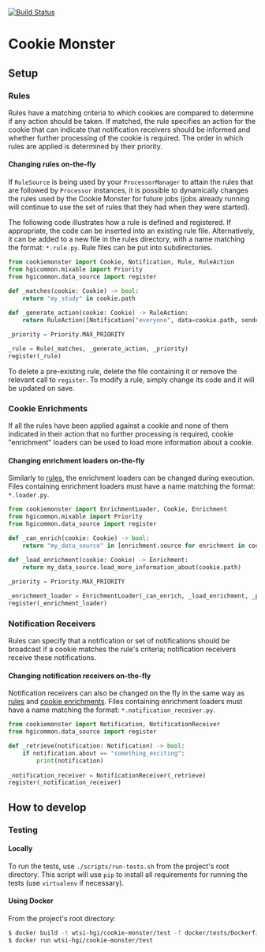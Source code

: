 [![Build Status](https://travis-ci.org/wtsi-hgi/cookie-monster.svg)](https://travis-ci.org/wtsi-hgi/cookie-monster)

# Cookie Monster

## Setup
### Rules
Rules have a matching criteria to which cookies are compared to determine if any action should be taken. If matched, 
the rule specifies an action for the cookie that can indicate that notification receivers should be informed and whether
further processing of the cookie is required. The order in which rules are applied is determined by their priority.

#### Changing rules on-the-fly
If ``RuleSource`` is being used by your ``ProcessorManager`` to attain the rules that are followed by ``Processor``
instances, it is possible to dynamically changes the rules used by the Cookie Monster for future jobs (jobs already 
running will continue to use the set of rules that they had when they were started).

The following code illustrates how a rule is defined and registered. If appropriate, the code can be inserted into an 
existing rule file. Alternatively, it can be added to a new file in the rules directory, with a name matching the
format: ``*.rule.py``. Rule files can be put into subdirectories.
```python
from cookiemonster import Cookie, Notification, Rule, RuleAction
from hgicommon.mixable import Priority
from hgicommon.data_source import register

def _matches(cookie: Cookie) -> bool:
    return "my_study" in cookie.path
        
def _generate_action(cookie: Cookie) -> RuleAction:
    return RuleAction([Notification("everyone", data=cookie.path, sender="this_rule")], True)

_priority = Priority.MAX_PRIORITY

_rule = Rule(_matches, _generate_action, _priority)
register(_rule)
```

To delete a pre-existing rule, delete the file containing it or remove the relevant call to ``register``. To modify a 
rule, simply change its code and it will be updated on save.


### Cookie Enrichments
If all the rules have been applied against a cookie and none of them indicated in their action that no further
processing is required, cookie "enrichment" loaders can be used to load more information about a cookie.

#### Changing enrichment loaders on-the-fly
Similarly to [rules](#rules), the enrichment loaders can be changed during execution. Files containing enrichment
loaders must have a name matching the format: ``*.loader.py``.
```python
from cookiemonster import EnrichmentLoader, Cookie, Enrichment
from hgicommon.mixable import Priority
from hgicommon.data_source import register

def _can_enrich(cookie: Cookie) -> bool:
    return "my_data_source" in [enrichment.source for enrichment in cookie.enrichments]
    
def _load_enrichment(cookie: Cookie) -> Enrichment:
    return my_data_source.load_more_information_about(cookie.path)

_priority = Priority.MAX_PRIORITY

_enrichment_loader = EnrichmentLoader(_can_enrich, _load_enrichment, _priority)
register(_enrichment_loader)
```


### Notification Receivers
Rules can specify that a notification or set of notifications should be broadcast if a cookie matches the rule's
criteria; notification receivers receive these notifications.

#### Changing notification receivers on-the-fly
Notification receivers can also be changed on the fly in the same way as [rules](#rules) and 
[cookie enrichments](#cookie-enrichments). Files containing enrichment loaders must have a name matching the format:
``*.notification_receiver.py``.
```python
from cookiemonster import Notification, NotificationReceiver
from hgicommon.data_source import register

def _retrieve(notification: Notification) -> bool:
    if notification.about == "something_exciting":
        print(notification)
    
_notification_receiver = NotificationReceiver(_retrieve)
register(_notification_receiver)
```

## How to develop
### Testing
#### Locally
To run the tests, use ``./scripts/run-tests.sh`` from the project's root directory. This script will use ``pip`` to 
install all requirements for running the tests (use `virtualenv` if necessary).

#### Using Docker
From the project's root directory:
```bash
$ docker build -t wtsi-hgi/cookie-monster/test -f docker/tests/Dockerfile .
$ docker run wtsi-hgi/cookie-monster/test
```